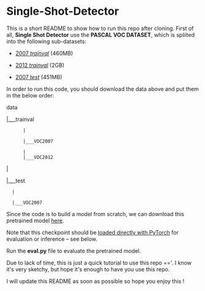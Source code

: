 # Single-Shot-Detector
This is a short README to show how to run this repo after cloning. 
First of all, **Single Shot Detector** use the **PASCAL VOC DATASET**, which is spliited into the following sub-datasets:
- [2007 _trainval_](http://host.robots.ox.ac.uk/pascal/VOC/voc2007/VOCtrainval_06-Nov-2007.tar) (460MB)

- [2012 _trainval_](http://host.robots.ox.ac.uk/pascal/VOC/voc2012/VOCtrainval_11-May-2012.tar) (2GB)

- [2007 _test_](http://host.robots.ox.ac.uk/pascal/VOC/voc2007/VOCtest_06-Nov-2007.tar) (451MB)

In order to run this code, you should download the data above and put them in the below order:  

data

  |___trainval 
  
          |  
          
          |___VOC2007  
          
          |  
          |___VOC2012
  |

|___test

      |
      
      |___VOC2007
      

Since the code is to build a model from scratch, we can download this pretrained model [here](https://drive.google.com/open?id=1bvJfF6r_zYl2xZEpYXxgb7jLQHFZ01Qe).

Note that this checkpoint should be [loaded directly with PyTorch](https://pytorch.org/docs/stable/torch.html?#torch.load) for evaluation or inference – see below.

Run the **eval.py** file to evaluate the pretrained model.

Due to lack of time, this is just a quick tutorial to use this repo =='. I know it's very sketchy, but hope it's enough to have you use this repo. 

I will update this README as soon as possible so hope you enjoy this !
